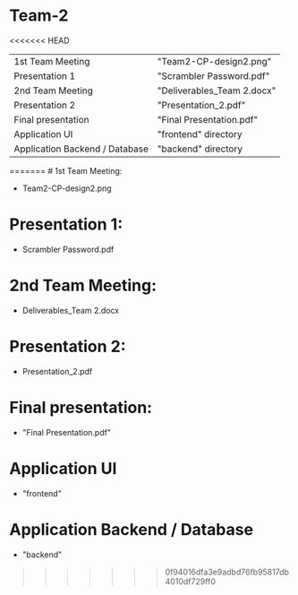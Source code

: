 # Team-2

<<<<<<< HEAD
<table>
    <tr>
        <td>
        1st Team Meeting
        </td>
        <td>
        "Team2-CP-design2.png"
        </td>
    </tr>
     <tr>
        <td>
        Presentation 1
        </td>
        <td>
        "Scrambler Password.pdf"
        </td>
    </tr>
    <tr>
        <td>
        2nd Team Meeting
        </td>
        <td>
        "Deliverables_Team 2.docx"
        </td>
    </tr>
    <tr>
        <td>
        Presentation 2
        </td>
        <td>
        "Presentation_2.pdf"
        </td>
    </tr>
     <tr>
        <td>
        Final presentation
        </td>
        <td>
       "Final Presentation.pdf"
        </td>
    </tr>
    <tr>
        <td>
        Application UI
        </td>
        <td>
       "frontend" directory
        </td>
    </tr>
    <tr>
        <td>
        Application Backend / Database
        </td>
        <td>
       "backend" directory
        </td>
    </tr>
</table>
=======
# 1st Team Meeting:

- Team2-CP-design2.png

# Presentation 1:

- Scrambler Password.pdf

# 2nd Team Meeting:

- Deliverables_Team 2.docx

# Presentation 2:

- Presentation_2.pdf

# Final presentation:

- "Final Presentation.pdf"

# Application UI

- "frontend"

# Application Backend / Database

- "backend"
>>>>>>> 0f94016dfa3e9adbd76fb95817db4010df729ff0
